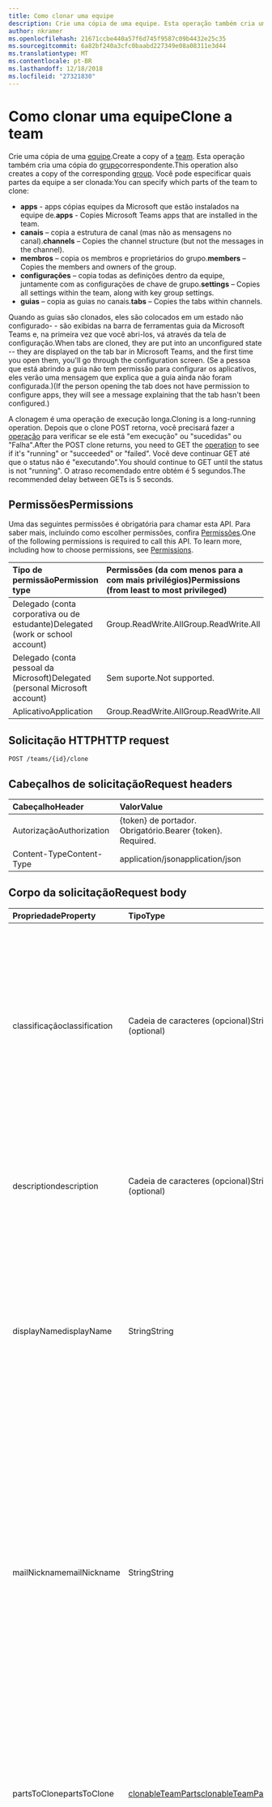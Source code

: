```yaml
---
title: Como clonar uma equipe
description: Crie uma cópia de uma equipe. Esta operação também cria uma cópia do grupo correspondente.
author: nkramer
ms.openlocfilehash: 21671ccbe440a57f6d745f9587c09b4432e25c35
ms.sourcegitcommit: 6a82bf240a3cfc0baabd227349e08a08311e3d44
ms.translationtype: MT
ms.contentlocale: pt-BR
ms.lasthandoff: 12/18/2018
ms.locfileid: "27321830"
---
```

# <a name="clone-a-team"></a><span data-ttu-id="f7202-104">Como clonar uma equipe</span><span class="sxs-lookup"><span data-stu-id="f7202-104">Clone a team</span></span>



<span data-ttu-id="f7202-105">Crie uma cópia de uma [equipe](../resources/team.md).</span><span class="sxs-lookup"><span data-stu-id="f7202-105">Create a copy of a [team](../resources/team.md).</span></span> <span data-ttu-id="f7202-106">Esta operação também cria uma cópia do [grupo](../resources/group.md)correspondente.</span><span class="sxs-lookup"><span data-stu-id="f7202-106">This operation also creates a copy of the corresponding [group](../resources/group.md).</span></span>
<span data-ttu-id="f7202-107">Você pode especificar quais partes da equipe a ser clonada:</span><span class="sxs-lookup"><span data-stu-id="f7202-107">You can specify which parts of the team to clone:</span></span>

- <span data-ttu-id="f7202-108">**apps** - apps cópias equipes da Microsoft que estão instalados na equipe de.</span><span class="sxs-lookup"><span data-stu-id="f7202-108">**apps** - Copies Microsoft Teams apps that are installed in the team.</span></span> 
- <span data-ttu-id="f7202-109">**canais** – copia a estrutura de canal (mas não as mensagens no canal).</span><span class="sxs-lookup"><span data-stu-id="f7202-109">**channels** – Copies the channel structure (but not the messages in the channel).</span></span>
- <span data-ttu-id="f7202-110">**membros** – copia os membros e proprietários do grupo.</span><span class="sxs-lookup"><span data-stu-id="f7202-110">**members** – Copies the members and owners of the group.</span></span>
- <span data-ttu-id="f7202-111">**configurações** – copia todas as definições dentro da equipe, juntamente com as configurações de chave de grupo.</span><span class="sxs-lookup"><span data-stu-id="f7202-111">**settings** – Copies all settings within the team, along with key group settings.</span></span>
- <span data-ttu-id="f7202-112">**guias** – copia as guias no canais.</span><span class="sxs-lookup"><span data-stu-id="f7202-112">**tabs** – Copies the tabs within channels.</span></span>

<span data-ttu-id="f7202-113">Quando as guias são clonados, eles são colocados em um estado não configurado- - são exibidas na barra de ferramentas guia da Microsoft Teams e, na primeira vez que você abri-los, vá através da tela de configuração.</span><span class="sxs-lookup"><span data-stu-id="f7202-113">When tabs are cloned, they are put into an unconfigured state -- they are displayed on the tab bar in Microsoft Teams, and the first time you open them, you'll go through the configuration screen.</span></span> <span data-ttu-id="f7202-114">(Se a pessoa que está abrindo a guia não tem permissão para configurar os aplicativos, eles verão uma mensagem que explica que a guia ainda não foram configurada.)</span><span class="sxs-lookup"><span data-stu-id="f7202-114">(If the person opening the tab does not have permission to configure apps, they will see a message explaining that the tab hasn't been configured.)</span></span>

<span data-ttu-id="f7202-115">A clonagem é uma operação de execução longa.</span><span class="sxs-lookup"><span data-stu-id="f7202-115">Cloning is a long-running operation.</span></span>
<span data-ttu-id="f7202-116">Depois que o clone POST retorna, você precisará fazer a [operação](../resources/teamsasyncoperation.md) para verificar se ele está "em execução" ou "sucedidas" ou "Falha".</span><span class="sxs-lookup"><span data-stu-id="f7202-116">After the POST clone returns, you need to GET the [operation](../resources/teamsasyncoperation.md) to see if it's "running" or "succeeded" or "failed".</span></span> <span data-ttu-id="f7202-117">Você deve continuar GET até que o status não é "executando".</span><span class="sxs-lookup"><span data-stu-id="f7202-117">You should continue to GET until the status is not "running".</span></span> <span data-ttu-id="f7202-118">O atraso recomendado entre obtém é 5 segundos.</span><span class="sxs-lookup"><span data-stu-id="f7202-118">The recommended delay between GETs is 5 seconds.</span></span>

## <a name="permissions"></a><span data-ttu-id="f7202-119">Permissões</span><span class="sxs-lookup"><span data-stu-id="f7202-119">Permissions</span></span>

<span data-ttu-id="f7202-p105">Uma das seguintes permissões é obrigatória para chamar esta API. Para saber mais, incluindo como escolher permissões, confira [Permissões](/graph/permissions-reference).</span><span class="sxs-lookup"><span data-stu-id="f7202-p105">One of the following permissions is required to call this API. To learn more, including how to choose permissions, see [Permissions](/graph/permissions-reference).</span></span>

|<span data-ttu-id="f7202-122">Tipo de permissão</span><span class="sxs-lookup"><span data-stu-id="f7202-122">Permission type</span></span>      | <span data-ttu-id="f7202-123">Permissões (da com menos para a com mais privilégios)</span><span class="sxs-lookup"><span data-stu-id="f7202-123">Permissions (from least to most privileged)</span></span>              |
|:--------------------|:---------------------------------------------------------|
|<span data-ttu-id="f7202-124">Delegado (conta corporativa ou de estudante)</span><span class="sxs-lookup"><span data-stu-id="f7202-124">Delegated (work or school account)</span></span>     | <span data-ttu-id="f7202-125">Group.ReadWrite.All</span><span class="sxs-lookup"><span data-stu-id="f7202-125">Group.ReadWrite.All</span></span>    |
|<span data-ttu-id="f7202-126">Delegado (conta pessoal da Microsoft)</span><span class="sxs-lookup"><span data-stu-id="f7202-126">Delegated (personal Microsoft account)</span></span> | <span data-ttu-id="f7202-127">Sem suporte.</span><span class="sxs-lookup"><span data-stu-id="f7202-127">Not supported.</span></span>    |
|<span data-ttu-id="f7202-128">Aplicativo</span><span class="sxs-lookup"><span data-stu-id="f7202-128">Application</span></span>                            | <span data-ttu-id="f7202-129">Group.ReadWrite.All</span><span class="sxs-lookup"><span data-stu-id="f7202-129">Group.ReadWrite.All</span></span> |

## <a name="http-request"></a><span data-ttu-id="f7202-130">Solicitação HTTP</span><span class="sxs-lookup"><span data-stu-id="f7202-130">HTTP request</span></span>
<!-- { "blockType": "ignored" } -->
```http
POST /teams/{id}/clone
```

## <a name="request-headers"></a><span data-ttu-id="f7202-131">Cabeçalhos de solicitação</span><span class="sxs-lookup"><span data-stu-id="f7202-131">Request headers</span></span>
| <span data-ttu-id="f7202-132">Cabeçalho</span><span class="sxs-lookup"><span data-stu-id="f7202-132">Header</span></span>       | <span data-ttu-id="f7202-133">Valor</span><span class="sxs-lookup"><span data-stu-id="f7202-133">Value</span></span> |
|:---------------|:--------|
| <span data-ttu-id="f7202-134">Autorização</span><span class="sxs-lookup"><span data-stu-id="f7202-134">Authorization</span></span>  | <span data-ttu-id="f7202-p106">{token} de portador. Obrigatório.</span><span class="sxs-lookup"><span data-stu-id="f7202-p106">Bearer {token}. Required.</span></span>  |
| <span data-ttu-id="f7202-137">Content-Type</span><span class="sxs-lookup"><span data-stu-id="f7202-137">Content-Type</span></span>  | <span data-ttu-id="f7202-138">application/json</span><span class="sxs-lookup"><span data-stu-id="f7202-138">application/json</span></span>  |

## <a name="request-body"></a><span data-ttu-id="f7202-139">Corpo da solicitação</span><span class="sxs-lookup"><span data-stu-id="f7202-139">Request body</span></span>

| <span data-ttu-id="f7202-140">Propriedade</span><span class="sxs-lookup"><span data-stu-id="f7202-140">Property</span></span>     | <span data-ttu-id="f7202-141">Tipo</span><span class="sxs-lookup"><span data-stu-id="f7202-141">Type</span></span>   |<span data-ttu-id="f7202-142">Descrição</span><span class="sxs-lookup"><span data-stu-id="f7202-142">Description</span></span>|
|:---------------|:--------|:----------|
|<span data-ttu-id="f7202-143">classificação</span><span class="sxs-lookup"><span data-stu-id="f7202-143">classification</span></span>|<span data-ttu-id="f7202-144">Cadeia de caracteres (opcional)</span><span class="sxs-lookup"><span data-stu-id="f7202-144">String (optional)</span></span>|<span data-ttu-id="f7202-145">Descreve uma classificação para o grupo (por exemplo, o impacto comercial baixa, média ou alta).</span><span class="sxs-lookup"><span data-stu-id="f7202-145">Describes a classification for the group (such as low, medium or high business impact).</span></span> <span data-ttu-id="f7202-146">Se a classificação não for especificada, a classificação será copiada do team/grupo original.</span><span class="sxs-lookup"><span data-stu-id="f7202-146">If classification is not specified, the classification will be copied from the original team/group.</span></span>|
|<span data-ttu-id="f7202-147">description</span><span class="sxs-lookup"><span data-stu-id="f7202-147">description</span></span>|<span data-ttu-id="f7202-148">Cadeia de caracteres (opcional)</span><span class="sxs-lookup"><span data-stu-id="f7202-148">String (optional)</span></span>|<span data-ttu-id="f7202-149">Uma descrição opcional para o grupo.</span><span class="sxs-lookup"><span data-stu-id="f7202-149">An optional description for the group.</span></span> <span data-ttu-id="f7202-150">Se essa propriedade não for especificada, ele será deixado em branco.</span><span class="sxs-lookup"><span data-stu-id="f7202-150">If this property is not specified, it will be left blank.</span></span>|
|<span data-ttu-id="f7202-151">displayName</span><span class="sxs-lookup"><span data-stu-id="f7202-151">displayName</span></span>|<span data-ttu-id="f7202-152">String</span><span class="sxs-lookup"><span data-stu-id="f7202-152">String</span></span>|<span data-ttu-id="f7202-p109">O nome de exibição do grupo. Essa propriedade é obrigatória quando um grupo é criado e não pode ser apagado durante atualizações. Oferece suporte a $filter e $orderby.</span><span class="sxs-lookup"><span data-stu-id="f7202-p109">The display name for the group. This property is required when a group is created and it cannot be cleared during updates. Supports $filter and $orderby.</span></span>|
|<span data-ttu-id="f7202-156">mailNickname</span><span class="sxs-lookup"><span data-stu-id="f7202-156">mailNickname</span></span>|<span data-ttu-id="f7202-157">String</span><span class="sxs-lookup"><span data-stu-id="f7202-157">String</span></span>|<span data-ttu-id="f7202-158">O alias de email para o grupo, exclusivo na organização.</span><span class="sxs-lookup"><span data-stu-id="f7202-158">The mail alias for the group, unique in the organization.</span></span> <span data-ttu-id="f7202-159">Esta propriedade deve ser especificada quando um grupo é criado.</span><span class="sxs-lookup"><span data-stu-id="f7202-159">This property must be specified when a group is created.</span></span> <span data-ttu-id="f7202-160">Oferece suporte a $filter.</span><span class="sxs-lookup"><span data-stu-id="f7202-160">Supports $filter.</span></span> <span data-ttu-id="f7202-161">Se essa propriedade não for especificada, ele será calculado de displayName.</span><span class="sxs-lookup"><span data-stu-id="f7202-161">If this property is not specified, it will be computed from the displayName.</span></span> <span data-ttu-id="f7202-162">Problema conhecido: esta propriedade é ignorada no momento.</span><span class="sxs-lookup"><span data-stu-id="f7202-162">Known issue: this property is currently ignored.</span></span>|
|<span data-ttu-id="f7202-163">partsToClone</span><span class="sxs-lookup"><span data-stu-id="f7202-163">partsToClone</span></span>| [<span data-ttu-id="f7202-164">clonableTeamParts</span><span class="sxs-lookup"><span data-stu-id="f7202-164">clonableTeamParts</span></span>](../resources/clonableteamparts.md) |<span data-ttu-id="f7202-165">Uma lista separada por vírgulas das partes a ser clonada.</span><span class="sxs-lookup"><span data-stu-id="f7202-165">A comma-seperated list of the parts to clone.</span></span> <span data-ttu-id="f7202-166">Partes legais são "apps, guias, configurações, canais, membros".</span><span class="sxs-lookup"><span data-stu-id="f7202-166">Legal parts are "apps, tabs, settings, channels, members".</span></span>|
|<span data-ttu-id="f7202-167">visibilidade</span><span class="sxs-lookup"><span data-stu-id="f7202-167">visibility</span></span>|<span data-ttu-id="f7202-168">[teamVisibilityType](../resources/teamvisibilitytype.md) (opcional)</span><span class="sxs-lookup"><span data-stu-id="f7202-168">[teamVisibilityType](../resources/teamvisibilitytype.md) (optional)</span></span>| <span data-ttu-id="f7202-169">Especifica a visibilidade do grupo.</span><span class="sxs-lookup"><span data-stu-id="f7202-169">Specifies the visibility of the group.</span></span> <span data-ttu-id="f7202-170">Os valores possíveis são: **particular**e **público**.</span><span class="sxs-lookup"><span data-stu-id="f7202-170">Possible values are: **Private**, **Public**.</span></span> <span data-ttu-id="f7202-171">Se a visibilidade não for especificada, será copiada a visibilidade do team/grupo original.</span><span class="sxs-lookup"><span data-stu-id="f7202-171">If visibility is not specified, the visibility will be copied from the original team/group.</span></span> <span data-ttu-id="f7202-172">Se a equipe que está sendo clonado é uma equipe **educationClass** , o parâmetro visibilidade será ignorado e visibilidade do novo grupo será definida como HiddenMembership.</span><span class="sxs-lookup"><span data-stu-id="f7202-172">If the team being cloned is an **educationClass** team, the visibility parameter is ignored, and the new group's visibility will be set to HiddenMembership.</span></span>|

## <a name="response"></a><span data-ttu-id="f7202-173">Resposta</span><span class="sxs-lookup"><span data-stu-id="f7202-173">Response</span></span>

<span data-ttu-id="f7202-174">Se tiver êxito, este método retornará um `202 Accepted` código de resposta com um local: cabeçalho apontando para o recurso de [operação](../resources/teamsasyncoperation.md) .</span><span class="sxs-lookup"><span data-stu-id="f7202-174">If successful, this method will return a `202 Accepted` response code with a Location: header pointing to the [operation](../resources/teamsasyncoperation.md) resource.</span></span>
<span data-ttu-id="f7202-175">Quando a operação for concluída, o recurso de operação informará a id da equipe de criação.</span><span class="sxs-lookup"><span data-stu-id="f7202-175">When the operation is complete, the operation resource will tell you the id of the created team.</span></span>

## <a name="example"></a><span data-ttu-id="f7202-176">Exemplo</span><span class="sxs-lookup"><span data-stu-id="f7202-176">Example</span></span>
#### <a name="request"></a><span data-ttu-id="f7202-177">Solicitação</span><span class="sxs-lookup"><span data-stu-id="f7202-177">Request</span></span>
<span data-ttu-id="f7202-178">Este é um exemplo de solicitação.</span><span class="sxs-lookup"><span data-stu-id="f7202-178">The following is an example of the request.</span></span>
<!-- {
  "blockType": "ignored",
  "name": "create_team"
}-->
```http
POST /teams/{id}/clone
Content-Type: application/json

{  
     "displayName": "Library Assist",
     "description": "Self help community for library",
     "mailNickname": "libassist",
     "partsToClone": "apps,tabs,settings,channels,members",
     "visibility": "public"
}
```

#### <a name="response"></a><span data-ttu-id="f7202-179">Resposta</span><span class="sxs-lookup"><span data-stu-id="f7202-179">Response</span></span>
<span data-ttu-id="f7202-180">Este é um exemplo de resposta.</span><span class="sxs-lookup"><span data-stu-id="f7202-180">The following is an example of the response.</span></span> <span data-ttu-id="f7202-181">Observação: o objeto response mostrado aqui pode estar truncado por motivos de concisão.</span><span class="sxs-lookup"><span data-stu-id="f7202-181">Note: The response object shown here may be truncated for brevity.</span></span> <span data-ttu-id="f7202-182">Todas as propriedades serão retornadas de uma chamada real.</span><span class="sxs-lookup"><span data-stu-id="f7202-182">All of the properties will be returned from an actual call.</span></span>
<!-- {
  "blockType": "ignored",
  "truncated": true,
  "@odata.type": "microsoft.graph.team"
} -->
```http
HTTP/1.1 202 Accepted
Location: /teams{id}/operations({opId})
Content-Type: text/plain
Content-Length: 0
```

<!-- uuid: 8fcb5dbc-d5aa-4681-8e31-b001d5168d79
2015-10-25 14:57:30 UTC -->
<!-- {
  "type": "#page.annotation",
  "description": "Create Team",
  "keywords": "",
  "section": "documentation",
  "tocPath": ""
}-->

